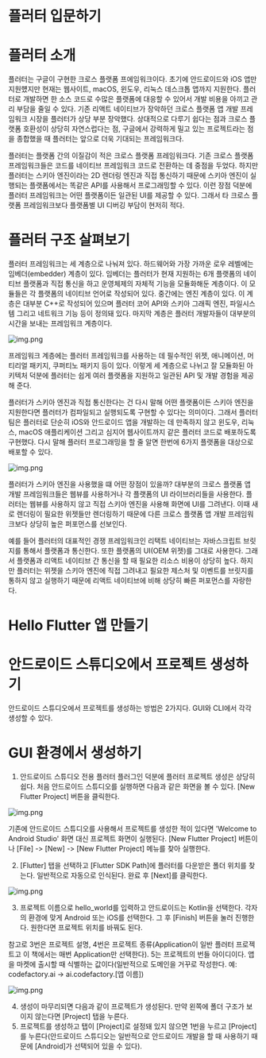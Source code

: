 # **플러터 입문하기**  
# **플러터 소개**  
플러터는 구글이 구현한 크로스 플랫폼 프에임워크이다. 초기에 안드로이드와 iOS 앱만 지원헀지만 현재는 웹사이트, macOS, 윈도우, 
리눅스 데스크톱 앱까지 지원한다. 플러터로 개발하면 한 소스 코드로 수많은 플랫폼에 대응할 수 있어서 개발 비용을 아끼고 관리 
부담을 줄일 수 있다. 기존 리액트 네이티브가 장악하던 크로스 플랫폼 앱 개발 프레임워크 시장을 플러터가 상당 부분 장악했다. 
상대적으로 다루기 쉽다는 점과 크로스 플랫폼 호환성이 상당히 자연스럽다는 점, 구글에서 강력하게 밀고 있는 프로젝트라는 점을 
종합했을 때 플러터는 앞으로 더욱 기대되는 프레임워크다.  
  
플러터는 플랫폼 간의 이질감이 적은 크로스 플랫폼 프레임워크다. 기존 크로스 플랫폼 프레임워크들은 코드를 네이티브 프레임워크 코드로 
전환하는 데 중점을 두었다. 하지만 플러터는 스키아 엔진이라는 2D 렌더링 엔진과 직접 통신하기 때문에 스키아 엔진이 실행되는 
플랫폼에서는 똑같은 API를 사용해서 프로그래밍할 수 있다. 이런 장점 덕분에 플러터 프레임워크는 어떤 플랫폼이든 일관된 UI를 
제공할 수 있다. 그래서 타 크로스 플랫폼 프레임워크보다 플랫폼별 UI 디버깅 부담이 현저히 적다.  
  
# **플러터 구조 살펴보기**  
플러터 프레임워크는 세 계층으로 나눠져 있다. 하드웨어와 가장 가까운 로우 레벨에는 임베더(embedder) 계층이 있다. 임베더는 플러터가 
현재 지원하는 6개 플랫폼의 네이티브 플랫폼과 직접 통신을 하고 운영체제의 자체적 기능을 모듈화해둔 계층이다. 이 모듈들은 각 
플랫폼의 네이티브 언어로 작성되어 있다. 중간에는 엔진 계층이 있다. 이 계층은 대부분 C++로 작성되어 있으며 플러터 코어 API와 
스키아 그래픽 엔진, 파일시스템 그리고 네트워크 기능 등이 정의돼 있다. 마지막 계층은 플러터 개발자들이 대부분의 시간을 보내는 
프레임워크 계층이다.  
  
![img.png](image/img.png)  
  
프레임워크 계층에는 플러터 프레임워크를 사용하는 데 필수적인 위젯, 애니메이션, 머티리얼 패키지, 쿠퍼티노 패키지 등이 있다. 
이렇게 세 계층으로 나뉘고 잘 모듈화된 아키텍처 덕분에 플러터는 쉽게 여러 플랫폼을 지원하고 일관된 API 및 개발 경험을 제공해 준다.  
  
플러터가 스키아 엔진과 직접 통신한다는 건 다시 말해 어떤 플랫폼이든 스키아 엔진을 지원한다면 플러터가 컴파일되고 실행되도록 
구현할 수 있다는 의미이다. 그래서 플러터팀은 플러터로 단순히 iOS와 안드로이드 앱을 개발하는 데 만족하지 않고 윈도우, 리눅스, 
macOS 애플리케이션 그리고 심지어 웹사이트까지 같은 플러터 코드로 배포하도록 구현했다. 다시 말해 플러터 프로그래밍을 할 줄 
알면 한번에 6가지 플랫폼을 대상으로 배포할 수 있다.  
  
![img.png](image/img2.png)  
  
플러터가 스키아 엔진을 사용했을 떄 어떤 장점이 있을까? 대부분의 크로스 플랫폼 앱 개발 프레임워크들은 웹뷰를 사용하거나 각 플랫폼의 
UI 라이브러리들을 사용한다. 플러터는 웹뷰를 사용하지 않고 직접 스키아 엔진을 사용해 화면에 UI를 그려낸다. 이때 새로 렌더링이 
필요한 위젯들만 렌더링하기 때문에 다른 크로스 플랫폼 앱 개발 프레임워크보다 상당히 높은 퍼포먼스를 선보인다.  
  
예를 들어 플러터의 대표적인 경쟁 프레임워크인 리택트 네이티브는 자바스크립트 브릿지를 통해서 플랫폼과 통신한다. 또한 플랫폼의 
UI(OEM 위젯)를 그대로 사용한다. 그래서 플랫폼과 리액트 네이티브 간 통신을 할 때 필요한 리소스 비용이 상당히 높다. 하지만 
플러터는 위젯을 스키아 엔진에 직접 그려내고 필요한 제스처 및 이벤트를 브릿지를 통하지 않고 실행하기 때문에 리액트 네이티브에 
비해 상당히 빠른 퍼포먼스를 자랑한다.
  
# **Hello Flutter 앱 만들기**  
# **안드로이드 스튜디오에서 프로젝트 생성하기**  
안드로이드 스튜디오에서 프로젝트를 생성하는 방법은 2가지다. GUI와 CLI에서 각각 생성할 수 있다.  
  
# **GUI 환경에서 생성하기**  
1. 안드로이드 스튜디오 전용 플러터 플러그인 덕분에 플러터 프로젝트 생성은 상당히 쉽다. 처음 안드로이드 스튜디오를 실행하면 
다음과 같은 화면을 볼 수 있다. [New Flutter Project] 버튼을 클릭한다.  
  
![img.png](image/img3.png)  
  
기존에 안드로이드 스튜디오를 사용해서 프로젝트를 생성한 적이 있다면 'Welcome to Android Studio' 화면 대신 프로젝트 화면이 
실행된다. [New Flutter Project] 버튼이나 [File] -> [New] -> [New Flutter Project] 메뉴를 찾아 실행한다.  
  
2. [Flutter] 탭을 선택하고 [Flutter SDK Path]에 플러터를 다운받은 폴더 위치를 찾는다. 일반적으로 자동으로 인식된다. 완료 후 
[Next]를 클릭한다.  
  
![img.png](image/img4.png)  
  
3. 프로젝트 이름으로 hello_world를 입력하고 안드로이드는 Kotlin을 선택한다. 각자의 환경에 맞게 Android 또는 iOS를 선택한다. 
그 후 [Finish] 버튼을 눌러 진행한다. 원한다면 프로젝트 위치를 바꿔도 된다.  
  
참고로 3번은 프로젝트 설명, 4번은 프로젝트 종류(Application이 일반 플러터 프로젝트고 이 책에서는 매번 Application만 선택한다). 
5는 프로젝트의 번들 아이디이다. 앱을 마켓에 출시할 때 식별하는 값이다(일반적으로 도메인을 거꾸로 작성한다. 예: codefactory.ai -> 
ai.codefactory.[앱 이름])  
  
![img.png](image/img5.png)  
  
4. 생성이 마무리되면 다음과 같이 프로젝트가 생성된다. 만약 왼쪽에 폴더 구조가 보이지 않는다면 [Project] 탭을 누른다.  
5. 프로젝트를 생성하고 탭이 [Project]로 설정돼 있지 않으면 1번을 누르고 [Project]를 누른다(안드로이드 스튜디오는 일반적으로 
안드로이드 개발을 할 때 사용하기 때문에 [Android]가 선택되어 있을 수 있다).  
  

